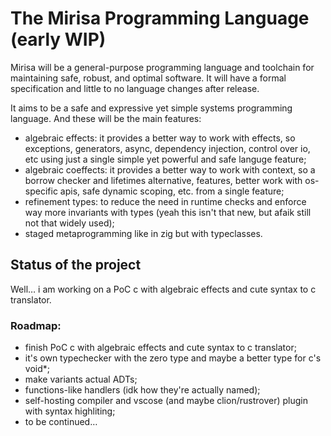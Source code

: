 # The Mirisa Programming Language (early WIP)

Mirisa will be a general-purpose programming language and toolchain for maintaining safe, robust, and optimal software. It will have a formal specification and little to no language changes after release.

It aims to be a safe and expressive yet simple systems programming language. And these will be the main features:

* algebraic effects: it provides a better way to work with effects, so exceptions, generators, async, dependency injection, control over io, etc using just a single simple yet powerful and safe languge feature;
* algebraic coeffects: it provides a better way to work with context, so a borrow checker and lifetimes alternative, features, better work with os-specific apis, safe dynamic scoping, etc. from a single feature;
* refinement types: to reduce the need in runtime checks and enforce way more invariants with types (yeah this isn't that new, but afaik still not that widely used);
* staged metaprogramming like in zig but with typeclasses.

## Status of the project

Well… i am working on a PoC c with algebraic effects and cute syntax to c translator.

### Roadmap:

* finish PoC c with algebraic effects and cute syntax to c translator;
* it's own typechecker with the zero type and maybe a better type for c's void*;
* make variants actual ADTs;
* functions-like handlers (idk how they're actually named);
* self-hosting compiler and vscose (and maybe clion/rustrover) plugin with syntax highliting;
* to be continued…
